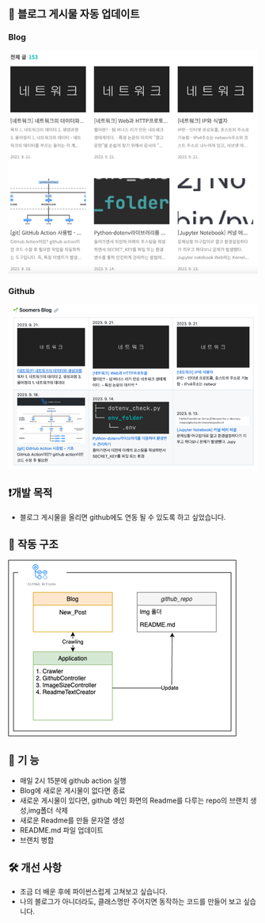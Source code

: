 ## 🚀 블로그 게시물 자동 업데이트

### Blog
![blog_sample.png](docs%2Fblog_sample.png)
### Github
![github_sample.png](docs%2Fgithub_sample.png)
## ❗️개발 목적
- 블로그 게시물을 올리면 github에도 연동 될 수 있도록 하고 싶었습니다.

## 📜 작동 구조
![작동 구조.png](docs%2F%EC%9E%91%EB%8F%99%20%EA%B5%AC%EC%A1%B0.png)

## 🔦 기 능
- 매일 2시 15분에 github action 실행
- Blog에 새로운 게시물이 없다면 종료
- 새로운 게시물이 있다면, github 메인 화면의 Readme를 다루는 repo의 브랜치 생성,img폴더 삭제
- 새로운 Readme를 만들 문자열 생성
- README.md 파일 업데이트
- 브랜치 병합

## 🛠️ 개선 사항
- 조금 더 배운 후에 파이썬스럽게 고쳐보고 싶습니다.
- 나의 블로그가 아니더라도, 클래스명만 주어지면 동작하는 코드를 만들어 보고 싶습니다.